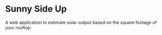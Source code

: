 # Sunny Side Up
A web application to estimate solar output based on the square footage of your rooftop.


